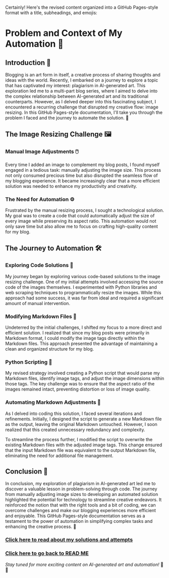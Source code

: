 Certainly! Here's the revised content organized into a GitHub Pages-style format with a title, subheadings, and emojis:

# Problem and Context of My Automation 🤖

## Introduction 📖

Blogging is an art form in itself, a creative process of sharing thoughts and ideas with the world. Recently, I embarked on a journey to explore a topic that has captivated my interest: plagiarism in AI-generated art. This exploration led me to a multi-part blog series, where I aimed to delve into the complex relationship between AI-generated art and its traditional counterparts. However, as I delved deeper into this fascinating subject, I encountered a recurring challenge that disrupted my creative flow: image resizing. In this GitHub Pages-style documentation, I'll take you through the problem I faced and the journey to automate the solution. 🚀

## The Image Resizing Challenge 🖼️

### Manual Image Adjustments 🖱️

Every time I added an image to complement my blog posts, I found myself engaged in a tedious task: manually adjusting the image size. This process not only consumed precious time but also disrupted the seamless flow of my blogging experience. It became increasingly clear that a more efficient solution was needed to enhance my productivity and creativity. 

### The Need for Automation ⚙️

Frustrated by the manual resizing process, I sought a technological solution. My goal was to create a code that could automatically adjust the size of every image while preserving its aspect ratio. This automation would not only save time but also allow me to focus on crafting high-quality content for my blog.

## The Journey to Automation 🛠️

### Exploring Code Solutions 🧰

My journey began by exploring various code-based solutions to the image resizing challenge. One of my initial attempts involved accessing the source code of the images themselves. I experimented with Python libraries and web scraping techniques to programmatically resize the images. While this approach had some success, it was far from ideal and required a significant amount of manual intervention.

### Modifying Markdown Files 📝

Undeterred by the initial challenges, I shifted my focus to a more direct and efficient solution. I realized that since my blog posts were primarily in Markdown format, I could modify the image tags directly within the Markdown files. This approach presented the advantage of maintaining a clean and organized structure for my blog.

### Python Scripting 🐍

My revised strategy involved creating a Python script that would parse my Markdown files, identify image tags, and adjust the image dimensions within those tags. The key challenge was to ensure that the aspect ratio of the images remained intact, preventing distortion or loss of image quality.

### Automating Markdown Adjustments 🚀

As I delved into coding this solution, I faced several iterations and refinements. Initially, I designed the script to generate a new Markdown file as the output, leaving the original Markdown untouched. However, I soon realized that this created unnecessary redundancy and complexity.

To streamline the process further, I modified the script to overwrite the existing Markdown files with the adjusted image tags. This change ensured that the input Markdown file was equivalent to the output Markdown file, eliminating the need for additional file management.

## Conclusion 🎉

In conclusion, my exploration of plagiarism in AI-generated art led me to discover a valuable lesson in problem-solving through code. The journey from manually adjusting image sizes to developing an automated solution highlighted the potential for technology to streamline creative endeavors. It reinforced the notion that with the right tools and a bit of coding, we can overcome challenges and make our blogging experiences more efficient and enjoyable. This GitHub Pages-style documentation serves as a testament to the power of automation in simplifying complex tasks and enhancing the creative process. 🌟

### [Click here to read about my solutions and attempts](Automation_Blog/Solutions_and_Attempts.md)
### [Click here to go back to READ ME](README.md)
*Stay tuned for more exciting content on AI-generated art and automation!* 🤖🎨

